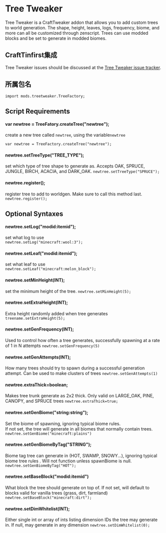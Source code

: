# Tree Tweaker

Tree Tweaker is a CraftTweaker addon that allows you to add custom trees to world generation. The shape, height, leaves, logs, frequency, biome, and more can all be customized through zenscript. Trees can use modded blocks and be set to generate in modded biomes.

## CraftTinfirst集成

Tree Tweaker issues should be discussed at the [Tree Tweaker issue tracker](https://github.com/superfluke/treetweaker/issues).

## 所属包名

`import mods.treetweaker.TreeFactory;`

## Script Requirements

#### var **newtree = TreeFatory.createTree("newtree");**

create a new tree called `newtree`, using the variable`newtree`

`var newtree = TreeFactory.createTree("newtree");`

#### newtree.setTreeType("TREE_TYPE");

set which type of tree shape to generate as. Accepts OAK, SPRUCE, JUNGLE, BIRCH, ACACIA, and DARK_OAK. `newtree.setTreeType("SPRUCE");`

#### newtree.register();

register tree to add to worldgen. Make sure to call this method last. `newtree.register();`

## Optional Syntaxes

#### newtree.setLog("modid:itemid");

set what log to use  
`newtree.setLog("minecraft:wool:3");`

#### newtree.setLeaf("modid:itemid");

set what leaf to use  
`newtree.setLeaf("minecraft:melon_block");`

#### newtree.setMinHeight(INT);

set the minimum height of the tree. `newtree.setMinHeight(5);`

#### newtree.setExtraHeight(INT);

Extra height randomly added when tree generates `treename.setExtraHeight(5);`

#### newtree.setGenFrequency(INT);

Used to control how often a tree generates, successfully spawning at a rate of 1 in N attempts `newtree.setGenFrequency(5)`

#### newtree.setGenAttempts(INT);

How many trees should try to spawn during a successful generation attempt. Can be used to make clusters of trees `newtree.setGenAttempts(1)`

#### newtree.extraThick=boolean;

Makes tree trunk generate as 2x2 thick. Only valid on LARGE_OAK, PINE, CANOPY, and SPRUCE trees `newtree.extraThick=true;`

#### newtree.setGenBiome("string:string");

Set the biome of spawning, ignoring typical biome rules.  
If not set, the tree will generate in all biomes that normally contain trees.  
`newtree.setGenBiome("minecraft:plains")`

#### newtree.setGenBiomeByTag("STRING");

Biome tag tree can generate in (HOT, SWAMP, SNOWY...), ignoring typical biome tree rules . Will not function unless spawnBiome is null. `newtree.setGenBiomeByTag("HOT");`

#### newtree.setBaseBlock("modid:itemid")

What block the tree should generate on top of. If not set, will default to blocks valid for vanilla trees (grass, dirt, farmland) `newtree.setBaseBlock("minecraft:dirt");`

#### newtree.setDimWhitelist(INT);

Either single int or array of ints listing dimension IDs the tree may generate in. If null, may generate in any dimension `newtree.setDimWhitelist(0);`